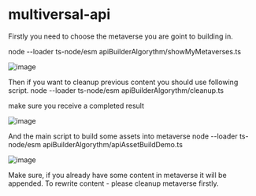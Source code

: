 # multiversal-api

Firstly you need to choose the metaverse you are goint to building in.

node --loader ts-node/esm apiBuilderAlgorythm/showMyMetaverses.ts

![image](https://github.com/svoitovych0218/multiversal-api/assets/25226807/7c6e32de-79b8-4be4-b2b5-36e8650e1d88)

Then if you want to cleanup previous content you should use following script.
node --loader ts-node/esm apiBuilderAlgorythm/cleanup.ts

make sure you receive a completed result

![image](https://github.com/svoitovych0218/multiversal-api/assets/25226807/a6dbd1cc-acfb-4865-b533-faa2d8394d40)

And the main script to build some assets into metaverse
node --loader ts-node/esm apiBuilderAlgorythm/apiAssetBuildDemo.ts

![image](https://github.com/svoitovych0218/multiversal-api/assets/25226807/e03fa12c-11e2-447d-9a08-8bfceff60f4b)

Make sure, if you already have some content in metaverse it will be appended. To rewrite content - please cleanup metaverse firstly.
